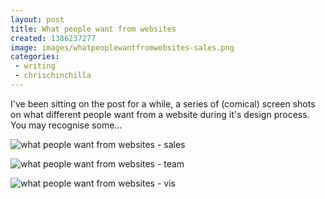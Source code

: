 ```yaml
---
layout: post
title: What people want from websites
created: 1386237277
image: images/whatpeoplewantfromwebsites-sales.png
categories:
 - writing
 - chrischinchilla
---
```


I've been sitting on the post for a while, a series of (comical) screen shots on what different people want from a website during it's design process. You may recognise some...

![what people want from websites - sales](whatpeoplewantfromwebsites-sales.png)

![what people want from websites - team](whatpeoplewantfromwebsites-team.png)

![what people want from websites - vis](whatpeoplewantfromwebsites-vis.png)
